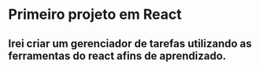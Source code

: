<H1>Primeiro projeto em React</h1>
<h2>Irei criar um gerenciador de tarefas utilizando as ferramentas do react afins de aprendizado.</h2>
